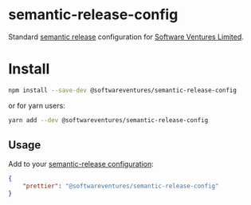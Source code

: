 # semantic-release-config

Standard [semantic release](https://semantic-release.gitbook.io/semantic-release/)
configuration for [Software Ventures Limited](https://softwareventures.co.uk/).


# Install

```bash
npm install --save-dev @softwareventures/semantic-release-config
```

or for yarn users:

```bash
yarn add --dev @softwareventures/semantic-release-config
```


## Usage

Add to your [semantic-release configuration](https://semantic-release.gitbook.io/semantic-release/usage/configuration):

```json
{
    "prettier": "@softwareventures/semantic-release-config"
}
```
